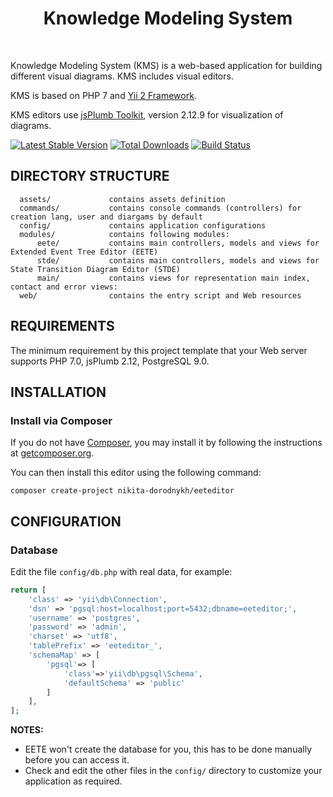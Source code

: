 <p align="center">
    <h1 align="center">Knowledge Modeling System</h1>
    <br />
</p>

Knowledge Modeling System (KMS) is a web-based application for building different visual diagrams. KMS includes visual editors.

KMS is based on PHP 7 and [Yii 2 Framework](http://www.yiiframework.com/).

KMS editors use [jsPlumb Toolkit](https://jsplumbtoolkit.com/), version 2.12.9 for visualization of diagrams.

[![Latest Stable Version](https://img.shields.io/packagist/v/yiisoft/yii2-app-basic.svg)](https://packagist.org/packages/yiisoft/yii2-app-basic)
[![Total Downloads](https://img.shields.io/packagist/dt/yiisoft/yii2-app-basic.svg)](https://packagist.org/packages/yiisoft/yii2-app-basic)
[![Build Status](https://travis-ci.org/yiisoft/yii2-app-basic.svg?branch=master)](https://travis-ci.org/yiisoft/yii2-app-basic)


DIRECTORY STRUCTURE
-------------------

      assets/             contains assets definition
      commands/           contains console commands (controllers) for creation lang, user and diargams by default
      config/             contains application configurations
      modules/            contains following modules:
          eete/           contains main controllers, models and views for Extended Event Tree Editor (EETE)
          stde/           contains main controllers, models and views for State Transition Diagram Editor (STDE)
          main/           contains views for representation main index, contact and error views:
      web/                contains the entry script and Web resources


REQUIREMENTS
------------

The minimum requirement by this project template that your Web server supports PHP 7.0, jsPlumb 2.12, PostgreSQL 9.0.


INSTALLATION
------------

### Install via Composer

If you do not have [Composer](http://getcomposer.org/), you may install it by following the instructions
at [getcomposer.org](http://getcomposer.org/doc/00-intro.md#installation-nix).

You can then install this editor using the following command:

~~~
composer create-project nikita-dorodnykh/eeteditor
~~~


CONFIGURATION
-------------

### Database

Edit the file `config/db.php` with real data, for example:

```php
return [
    'class' => 'yii\db\Connection',
    'dsn' => 'pgsql:host=localhost;port=5432;dbname=eeteditor;',
    'username' => 'postgres',
    'password' => 'admin',
    'charset' => 'utf8',
    'tablePrefix' => 'eeteditor_',
    'schemaMap' => [
        'pgsql'=> [
            'class'=>'yii\db\pgsql\Schema',
            'defaultSchema' => 'public'
        ]
    ],
];
```

**NOTES:**
- EETE won't create the database for you, this has to be done manually before you can access it.
- Check and edit the other files in the `config/` directory to customize your application as required.